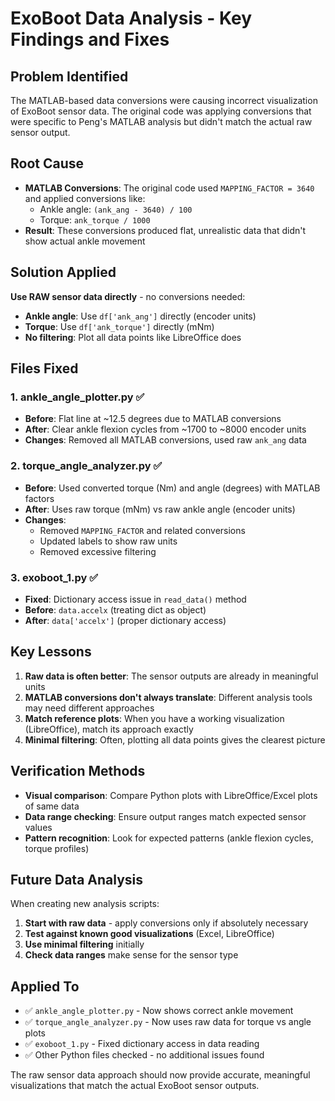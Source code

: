 # ExoBoot Data Analysis - Key Findings and Fixes

## Problem Identified
The MATLAB-based data conversions were causing incorrect visualization of ExoBoot sensor data. The original code was applying conversions that were specific to Peng's MATLAB analysis but didn't match the actual raw sensor output.

## Root Cause
- **MATLAB Conversions**: The original code used `MAPPING_FACTOR = 3640` and applied conversions like:
  - Ankle angle: `(ank_ang - 3640) / 100`  
  - Torque: `ank_torque / 1000`
- **Result**: These conversions produced flat, unrealistic data that didn't show actual ankle movement

## Solution Applied
**Use RAW sensor data directly** - no conversions needed:
- **Ankle angle**: Use `df['ank_ang']` directly (encoder units)
- **Torque**: Use `df['ank_torque']` directly (mNm)
- **No filtering**: Plot all data points like LibreOffice does

## Files Fixed

### 1. ankle_angle_plotter.py ✅
- **Before**: Flat line at ~12.5 degrees due to MATLAB conversions
- **After**: Clear ankle flexion cycles from ~1700 to ~8000 encoder units
- **Changes**: Removed all MATLAB conversions, used raw `ank_ang` data

### 2. torque_angle_analyzer.py ✅
- **Before**: Used converted torque (Nm) and angle (degrees) with MATLAB factors
- **After**: Uses raw torque (mNm) vs raw ankle angle (encoder units)
- **Changes**: 
  - Removed `MAPPING_FACTOR` and related conversions
  - Updated labels to show raw units
  - Removed excessive filtering

### 3. exoboot_1.py ✅
- **Fixed**: Dictionary access issue in `read_data()` method
- **Before**: `data.accelx` (treating dict as object)
- **After**: `data['accelx']` (proper dictionary access)

## Key Lessons

1. **Raw data is often better**: The sensor outputs are already in meaningful units
2. **MATLAB conversions don't always translate**: Different analysis tools may need different approaches
3. **Match reference plots**: When you have a working visualization (LibreOffice), match its approach exactly
4. **Minimal filtering**: Often, plotting all data points gives the clearest picture

## Verification Methods

- **Visual comparison**: Compare Python plots with LibreOffice/Excel plots of same data
- **Data range checking**: Ensure output ranges match expected sensor values
- **Pattern recognition**: Look for expected patterns (ankle flexion cycles, torque profiles)

## Future Data Analysis

When creating new analysis scripts:
1. **Start with raw data** - apply conversions only if absolutely necessary
2. **Test against known good visualizations** (Excel, LibreOffice)
3. **Use minimal filtering** initially
4. **Check data ranges** make sense for the sensor type

## Applied To

- ✅ `ankle_angle_plotter.py` - Now shows correct ankle movement
- ✅ `torque_angle_analyzer.py` - Now uses raw data for torque vs angle plots  
- ✅ `exoboot_1.py` - Fixed dictionary access in data reading
- ✅ Other Python files checked - no additional issues found

The raw sensor data approach should now provide accurate, meaningful visualizations that match the actual ExoBoot sensor outputs.